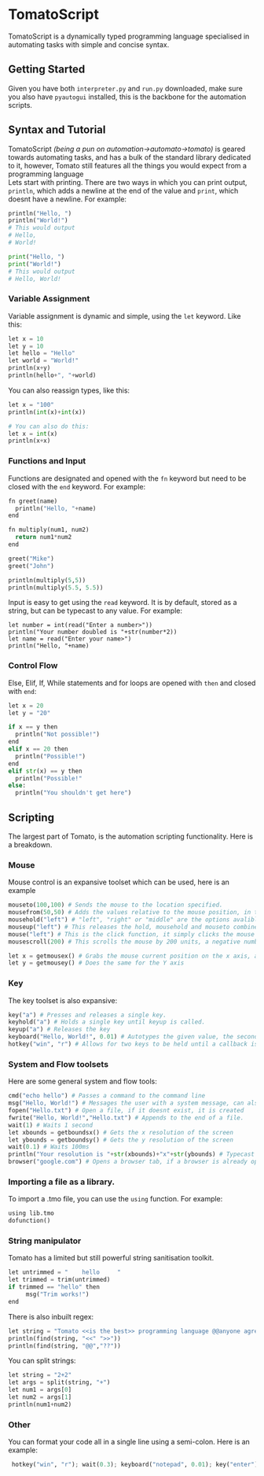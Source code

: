 # TomatoScript
TomatoScript is a dynamically typed programming language specialised in automating tasks with simple and concise syntax.
## Getting Started
Given you have both `interpreter.py` and `run.py` downloaded, make sure you also have `pyautogui` installed, this is the backbone for the automation scripts.<br>
## Syntax and Tutorial
TomatoScript *(being a pun on automation->automato->tomato)* is geared towards automating tasks, and has a bulk of the standard library dedicated to it, however, Tomato still features all the things you would expect from a programming language<br>
Lets start with printing. There are two ways in which you can print output, `println`, which adds a newline at the end of the value and `print`, which doesnt have a newline. For example:<br>
```python
println("Hello, ")
println("World!")
# This would output
# Hello, 
# World!

print("Hello, ")
print("World!")
# This would output
# Hello, World!
```
### Variable Assignment
Variable assignment is dynamic and simple, using the `let` keyword. Like this:
```python
let x = 10
let y = 10
let hello = "Hello"
let world = "World!"
println(x+y)
println(hello+", "+world)
```
You can also reassign types, like this:
```python
let x = "100"
println(int(x)+int(x))

# You can also do this:
let x = int(x)
println(x+x)
```

### Functions and Input
Functions are designated and opened with the `fn` keyword but need to be closed with the `end` keyword. For example:
```python
fn greet(name)
  println("Hello, "+name)
end

fn multiply(num1, num2)
  return num1*num2
end

greet("Mike")
greet("John")

println(multiply(5,5))
println(multiply(5.5, 5.5))
```
Input is easy to get using the `read` keyword. It is by default, stored as a string, but can be typecast to any value. For example:
```
let number = int(read("Enter a number>"))
println("Your number doubled is "+str(number*2))
let name = read("Enter your name>")
println("Hello, "+name)
```
### Control Flow
Else, Elif, If, While statements and for loops are opened with `then` and closed with `end`:
```python
let x = 20
let y = "20"

if x == y then
  println("Not possible!")
end
elif x == 20 then
  println("Possible!")
end
elif str(x) == y then
  println("Possible!"
else:
  println("You shouldn't get here")
```
## Scripting
The largest part of Tomato, is the automation scripting functionality. Here is a breakdown.
### Mouse
Mouse control is an expansive toolset which can be used, here is an example<br>
```python
mouseto(100,100) # Sends the mouse to the location specified.
mousefrom(50,50) # Adds the values relative to the mouse position, in this case +50 to both the x and y axis.
mousehold("left") # "left", "right" or "middle" are the options avalible. This holds the button until mouseup is called.
mouseup("left") # This releases the hold, mousehold and mouseto combined together create a drag function.
mouse("left") # This is the click function, it simply clicks the mouse button specified
mousescroll(200) # This scrolls the mouse by 200 units, a negative number will scroll down.

let x = getmousex() # Grabs the mouse current position on the x axis, allocating it into x
let y = getmousey() # Does the same for the Y axis
```
### Key
The key toolset is also expansive:
```python
key("a") # Presses and releases a single key.
keyhold("a") # Holds a single key until keyup is called.
keyup("a") # Releases the key
keyboard("Hello, World!", 0.01) # Autotypes the given value, the second argument decides the time interval, 0.0 is the quickest, but 0.01-0.001 minimum is reccomended.
hotkey("win", "r") # Allows for two keys to be held until a callback is recieved. Here we open up the run dialog.
```
### System and Flow toolsets
Here are some general system and flow tools:
```python
cmd("echo hello") # Passes a command to the command line
msg("Hello, World!") # Messages the user with a system message, can also be done through the cmd tool.
fopen("Hello.txt") # Open a file, if it doesnt exist, it is created
fwrite("Hello, World!","Hello.txt") # Appends to the end of a file.
wait(1) # Waits 1 second
let xbounds = getboundsx() # Gets the x resolution of the screen
let ybounds = getboundsy() # Gets the y resolution of the screen
wait(0.1) # Waits 100ms
println("Your resolution is "+str(xbounds)+"x"+str(ybounds) # Typecast the bounds values
browser("google.com") # Opens a browser tab, if a browser is already open, it will just open a tab in the existing session browser
```
### Importing a file as a library.
To import a .tmo file, you can use the `using` function. For example:
```python
using lib.tmo
dofunction()
```
### String manipulator
Tomato has a limited but still powerful string sanitisation toolkit.
```python
let untrimmed = "    hello     "
let trimmed = trim(untrimmed)
if trimmed == "hello" then
     msg("Trim works!")
end
```
There is also inbuilt regex:
```python
let string = "Tomato <<is the best>> programming language @@anyone agree??"
println(find(string, "<<" ">>"))
println(find(string, "@@","??"))
```
You can split strings:
```python
let string = "2+2"
let args = split(string, "+")
let num1 = args[0]
let num2 = args[1]
println(num1+num2)
```

### Other
You can format your code all in a single line using a semi-colon. Here is an example:
```python
 hotkey("win", "r"); wait(0.3); keyboard("notepad", 0.01); key("enter"); wait(0.75); keyboard("Hello, World!")
```
